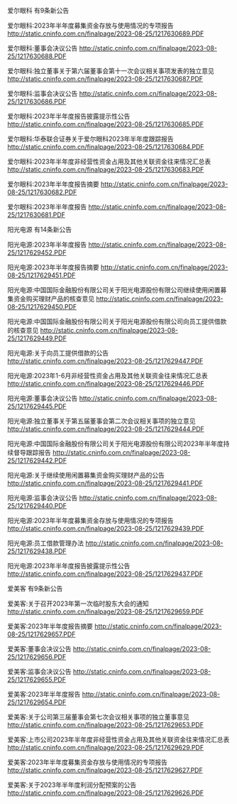 爱尔眼科 有9条新公告 

爱尔眼科:2023年半年度募集资金存放与使用情况的专项报告 http://static.cninfo.com.cn/finalpage/2023-08-25/1217630689.PDF 

爱尔眼科:董事会决议公告 http://static.cninfo.com.cn/finalpage/2023-08-25/1217630688.PDF 

爱尔眼科:独立董事关于第六届董事会第十一次会议相关事项发表的独立意见 http://static.cninfo.com.cn/finalpage/2023-08-25/1217630687.PDF 

爱尔眼科:监事会决议公告 http://static.cninfo.com.cn/finalpage/2023-08-25/1217630686.PDF 

爱尔眼科:2023年半年度报告披露提示性公告 http://static.cninfo.com.cn/finalpage/2023-08-25/1217630685.PDF 

爱尔眼科:华泰联合证券关于爱尔眼科2023年半年度跟踪报告 http://static.cninfo.com.cn/finalpage/2023-08-25/1217630684.PDF 

爱尔眼科:2023年半年度非经营性资金占用及其他关联资金往来情况汇总表 http://static.cninfo.com.cn/finalpage/2023-08-25/1217630683.PDF 

爱尔眼科:2023年半年度报告摘要 http://static.cninfo.com.cn/finalpage/2023-08-25/1217630682.PDF 

爱尔眼科:2023年半年度报告 http://static.cninfo.com.cn/finalpage/2023-08-25/1217630681.PDF 

阳光电源 有14条新公告 

阳光电源:2023年半年度报告 http://static.cninfo.com.cn/finalpage/2023-08-25/1217629452.PDF 

阳光电源:2023年半年度报告摘要 http://static.cninfo.com.cn/finalpage/2023-08-25/1217629451.PDF 

阳光电源:中国国际金融股份有限公司关于阳光电源股份有限公司继续使用闲置募集资金购买理财产品的核查意见 http://static.cninfo.com.cn/finalpage/2023-08-25/1217629450.PDF 

阳光电源:中国国际金融股份有限公司关于阳光电源股份有限公司向员工提供借款的核查意见 http://static.cninfo.com.cn/finalpage/2023-08-25/1217629449.PDF 

阳光电源:关于向员工提供借款的公告 http://static.cninfo.com.cn/finalpage/2023-08-25/1217629447.PDF 

阳光电源:2023年1-6月非经营性资金占用及其他关联资金往来情况汇总表 http://static.cninfo.com.cn/finalpage/2023-08-25/1217629446.PDF 

阳光电源:董事会决议公告 http://static.cninfo.com.cn/finalpage/2023-08-25/1217629445.PDF 

阳光电源:独立董事关于第五届董事会第二次会议相关事项的独立意见 http://static.cninfo.com.cn/finalpage/2023-08-25/1217629444.PDF 

阳光电源:中国国际金融股份有限公司关于阳光电源股份有限公司2023年半年度持续督导跟踪报告 http://static.cninfo.com.cn/finalpage/2023-08-25/1217629442.PDF 

阳光电源:关于继续使用闲置募集资金购买理财产品的公告 http://static.cninfo.com.cn/finalpage/2023-08-25/1217629441.PDF 

阳光电源:监事会决议公告 http://static.cninfo.com.cn/finalpage/2023-08-25/1217629440.PDF 

阳光电源:2023年半年度募集资金存放与使用情况的专项报告 http://static.cninfo.com.cn/finalpage/2023-08-25/1217629439.PDF 

阳光电源:员工借款管理办法 http://static.cninfo.com.cn/finalpage/2023-08-25/1217629438.PDF 

阳光电源:2023年半年度报告披露提示性公告 http://static.cninfo.com.cn/finalpage/2023-08-25/1217629437.PDF 

爱美客 有9条新公告 

爱美客:关于召开2023年第一次临时股东大会的通知 http://static.cninfo.com.cn/finalpage/2023-08-25/1217629659.PDF 

爱美客:2023年半年度报告摘要 http://static.cninfo.com.cn/finalpage/2023-08-25/1217629657.PDF 

爱美客:董事会决议公告 http://static.cninfo.com.cn/finalpage/2023-08-25/1217629656.PDF 

爱美客:监事会决议公告 http://static.cninfo.com.cn/finalpage/2023-08-25/1217629655.PDF 

爱美客:2023年半年度报告 http://static.cninfo.com.cn/finalpage/2023-08-25/1217629654.PDF 

爱美客:关于公司第三届董事会第七次会议相关事项的独立董事意见 http://static.cninfo.com.cn/finalpage/2023-08-25/1217629653.PDF 

爱美客:上市公司2023年半年度非经营性资金占用及其他关联资金往来情况汇总表 http://static.cninfo.com.cn/finalpage/2023-08-25/1217629629.PDF 

爱美客:2023年半年度募集资金存放与使用情况的专项报告 http://static.cninfo.com.cn/finalpage/2023-08-25/1217629627.PDF 

爱美客:关于2023年半年度利润分配预案的公告 http://static.cninfo.com.cn/finalpage/2023-08-25/1217629626.PDF 

